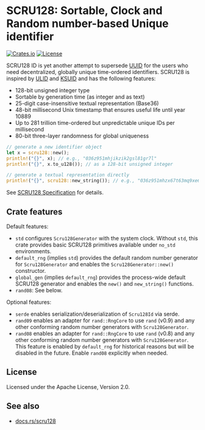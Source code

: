 # SCRU128: Sortable, Clock and Random number-based Unique identifier

[![Crates.io](https://img.shields.io/crates/v/scru128)](https://crates.io/crates/scru128)
[![License](https://img.shields.io/crates/l/scru128)](https://github.com/scru128/rust/blob/main/LICENSE)

SCRU128 ID is yet another attempt to supersede [UUID] for the users who need
decentralized, globally unique time-ordered identifiers. SCRU128 is inspired by
[ULID] and [KSUID] and has the following features:

- 128-bit unsigned integer type
- Sortable by generation time (as integer and as text)
- 25-digit case-insensitive textual representation (Base36)
- 48-bit millisecond Unix timestamp that ensures useful life until year 10889
- Up to 281 trillion time-ordered but unpredictable unique IDs per millisecond
- 80-bit three-layer randomness for global uniqueness

```rust
// generate a new identifier object
let x = scru128::new();
println!("{}", x); // e.g., "036z951mhjikzik2gsl81gr7l"
println!("{}", x.to_u128()); // as a 128-bit unsigned integer

// generate a textual representation directly
println!("{}", scru128::new_string()); // e.g., "036z951mhzx67t63mq9xe6q0j"
```

See [SCRU128 Specification] for details.

[UUID]: https://en.wikipedia.org/wiki/Universally_unique_identifier
[ULID]: https://github.com/ulid/spec
[KSUID]: https://github.com/segmentio/ksuid
[SCRU128 Specification]: https://github.com/scru128/spec

## Crate features

Default features:

- `std` configures `Scru128Generator` with the system clock. Without `std`, this
  crate provides basic SCRU128 primitives available under `no_std` environments.
- `default_rng` (implies `std`) provides the default random number generator for
  `Scru128Generator` and enables the `Scru128Generator::new()` constructor.
- `global_gen` (implies `default_rng`) provides the process-wide default SCRU128
  generator and enables the `new()` and `new_string()` functions.
- `rand08`: See below.

Optional features:

- `serde` enables serialization/deserialization of `Scru128Id` via serde.
- `rand09` enables an adapter for `rand::RngCore` to use `rand` (v0.9) and any
  other conforming random number generators with `Scru128Generator`.
- `rand08` enables an adapter for `rand::RngCore` to use `rand` (v0.8) and any
  other conforming random number generators with `Scru128Generator`. This
  feature is enabled by `default_rng` for historical reasons but will be
  disabled in the future. Enable `rand08` explicitly when needed.

## License

Licensed under the Apache License, Version 2.0.

## See also

- [docs.rs/scru128](https://docs.rs/scru128)
